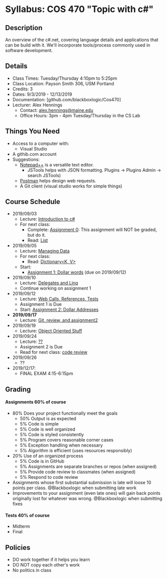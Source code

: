 # Syllabus: COS 470 "Topic with c#"
## Description
An overview of the c#.net, covering language details and applications that can be build with it. We'll incorporate tools/process commonly used in software development.

## Details
* Class Times: Tuesday/Thursday 4:10pm to 5:25pm
* Class Location: Payson Smith 306, USM Portland
* Credits: 3
* Dates: 9/3/2019 - 12/13/2019
* Documentation: [github.com/blackboxlogic/Cos470]
* Lecturer: Alex Hennings
  * Contact: alex.hennings@maine.edu
  * Office Hours: 3pm - 4pm Tuesday/Thursday in the CS Lab

## Things You Need
* Access to a computer with:
  * Visual Studio
* A githib.com account
* Suggestions:
  * [Notepad++](https://notepad-plus-plus.org/download/) is a versatile text editor.
    * JSTools helps with JSON formatting. Plugins -> Plugins Admin -> search JSTools)
  * [Postman](https://www.getpostman.com/downloads/) helps design web requests.
  * A Git client (visual studio works for simple things)

## Course Schedule
* 2019/09/03
  * Lecture: [Introduction to c#](https://github.com/blackboxlogic/Cos470/blob/master/Notes/2019-09-03.md)
  * For next class:
    * Complete: [Assignment 0](https://github.com/blackboxlogic/Cos470/blob/master/Assignment0/Assignment.md): This assignment will NOT be graded, but do it.
    * Read: [List<T>](https://docs.microsoft.com/en-us/dotnet/api/system.collections.generic.list-1)
* 2019/09/05
  * Lecture: [Managing Data](https://github.com/blackboxlogic/Cos470/blob/master/Notes/2019-09-05.md)
  * For next class:
    * Read: [Dictionary<K, V>](https://docs.microsoft.com/en-us/dotnet/api/system.collections.generic.dictionary-2)
  * Start:
    * [Assignment 1: Dollar words](https://github.com/blackboxlogic/Cos470/blob/master/Assignment1/DollarWords.md) (due on 2019/09/12)
* 2019/09/10
  * Lecture: [Delegates and Linq](https://github.com/blackboxlogic/Cos470/blob/master/Notes/2019-09-10.md)
  * Continue working on assignment 1
* 2019/09/12
  * Lecture: [Web Calls, References, Tests](https://github.com/blackboxlogic/Cos470/blob/master/Notes/2019-09-12.md)
  * Assignment 1 is Due
  * Start: [Assignment 2: Dollar Addresses](https://github.com/blackboxlogic/Cos470/blob/master/Assignment2/DollarAddresses.md)
* **2019/09/17**
  * Lecture: [Git, review, and assignment2](https://github.com/blackboxlogic/Cos470/blob/master/Notes/2019-09-17.md)
* 2019/09/19
  * Lecture: [Object Oriented Stuff](https://github.com/blackboxlogic/Cos470/blob/master/Notes/2019-09-19.md)
* 2019/09/24
  * Lecture: [??](https://github.com/blackboxlogic/Cos470/blob/master/Notes/2019-09-24.md)
  * Assignment 2 is Due
  * Read for next class: [code review](https://mtlynch.io/human-code-reviews-1/)
* 2019/09/26
  * ?? 
* 2019/12/17:
  * FINAL EXAM 4:15-6:15pm
## Grading
#### Assignments 60% of course
* 80% Does your project functionally meet the goals
  * 50% Output is as expected
  * 5% Code is simple
  * 5% Code is well organized
  * 5% Code is styled consistently
  * 5% Program covers reasonable corner cases
  * 5% Exception handling when necessary
  * 5% Algorithm is efficient (uses resources responsibly)
* 20% Use of an organized process
  * 5% Code is in GitHub
  * 5% Assignments are separate branches or repos (when assigned)
  * 5% Provide code review to classmates (when assigned)
  * 5% Respond to code review
* Assignments whose first substantial submission is late will loose 10 points per class. @Blackboxlogic when submitting late work
* Improvements to your assignment (even late ones) will gain back points originally lost for whatever was wrong. @Blackboxlogic when submitting fixes

#### Tests 40% of course
* Midterm
* Final

## Policies
* DO work together if it helps you learn
* DO NOT copy each other's work
* No politics in class
